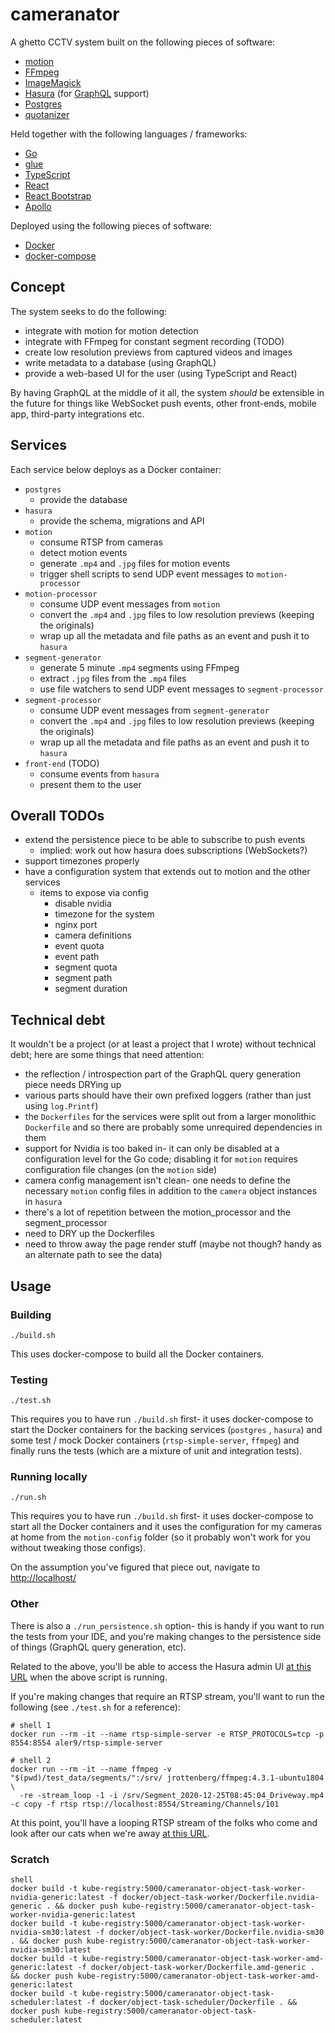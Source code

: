 # cameranator

A ghetto CCTV system built on the following pieces of software:

- [motion](https://github.com/Motion-Project/motion)
- [FFmpeg](https://github.com/FFmpeg/FFmpeg)
- [ImageMagick](https://github.com/ImageMagick/ImageMagick)
- [Hasura](https://github.com/hasura) (for [GraphQL](https://graphql.org/) support)
- [Postgres](https://github.com/postgres/postgres)
- [quotanizer](https://github.com/initialed85/quotanizer)

Held together with the following languages / frameworks:

- [Go](https://github.com/golang)
- [glue](https://github.com/initialed85/glue)
- [TypeScript](https://github.com/microsoft/TypeScript)
- [React](https://github.com/facebook/react)
- [React Bootstrap](https://react-bootstrap.github.io/)
- [Apollo](https://www.apollographql.com/docs/react/)

Deployed using the following pieces of software:

- [Docker](https://github.com/docker/docker-ce)
- [docker-compose](https://github.com/docker/compose)

## Concept

The system seeks to do the following:

- integrate with motion for motion detection
- integrate with FFmpeg for constant segment recording (TODO)
- create low resolution previews from captured videos and images
- write metadata to a database (using GraphQL)
- provide a web-based UI for the user (using TypeScript and React)

By having GraphQL at the middle of it all, the system _should_ be extensible in the future for things like WebSocket push events, other
front-ends, mobile app, third-party integrations etc.

## Services

Each service below deploys as a Docker container:

- `postgres`
    - provide the database
- `hasura`
    - provide the schema, migrations and API
- `motion`
    - consume RTSP from cameras
    - detect motion events
    - generate `.mp4` and `.jpg` files for motion events
    - trigger shell scripts to send UDP event messages to `motion-processor`
- `motion-processor`
    - consume UDP event messages from `motion`
    - convert the `.mp4` and `.jpg` files to low resolution previews (keeping the originals)
    - wrap up all the metadata and file paths as an event and push it to `hasura`
- `segment-generator`
    - generate 5 minute `.mp4` segments using FFmpeg
    - extract `.jpg` files from the `.mp4` files
    - use file watchers to send UDP event messages to `segment-processor`
- `segment-processor`
    - consume UDP event messages from `segment-generator`
    - convert the `.mp4` and `.jpg` files to low resolution previews (keeping the originals)
    - wrap up all the metadata and file paths as an event and push it to `hasura`
- `front-end` (TODO)
    - consume events from `hasura`
    - present them to the user

## Overall TODOs

- extend the persistence piece to be able to subscribe to push events
    - implied: work out how hasura does subscriptions (WebSockets?)
- support timezones properly
- have a configuration system that extends out to motion and the other services
    - items to expose via config
        - disable nvidia
        - timezone for the system
        - nginx port
        - camera definitions
        - event quota
        - event path
        - segment quota
        - segment path
        - segment duration

## Technical debt

It wouldn't be a project (or at least a project that I wrote) without technical debt; here are some things that need attention:

- the reflection / introspection part of the GraphQL query generation piece needs DRYing up
- various parts should have their own prefixed loggers (rather than just using `log.Printf`)
- the `Dockerfiles` for the services were split out from a larger monolithic `Dockerfile` and so there are probably some unrequired
  dependencies in them
- support for Nvidia is too baked in- it can only be disabled at a configuration level for the Go code; disabling it for `motion` requires
  configuration file changes (on the `motion`
  side)
- camera config management isn't clean- one needs to define the necessary `motion` config files in addition to the `camera` object instances
  in `hasura`
- there's a lot of repetition between the motion_processor and the segment_processor
- need to DRY up the Dockerfiles
- need to throw away the page render stuff (maybe not though? handy as an alternate path to see the data)

## Usage

### Building

```
./build.sh
```

This uses docker-compose to build all the Docker containers.

### Testing

```
./test.sh
```

This requires you to have run `./build.sh` first- it uses docker-compose to start the Docker containers for the backing services (`postgres`
, `hasura`) and some test / mock Docker containers (`rtsp-simple-server`, `ffmpeg`) and finally runs the tests (which are a mixture of unit
and integration tests).

### Running locally

```
./run.sh
```

This requires you to have run `./build.sh` first- it uses docker-compose to start all the Docker containers and it uses the configuration
for my cameras at home from the
`motion-config` folder (so it probably won't work for you without tweaking those configs).

On the assumption you've figured that piece out, navigate to [http://localhost/](http://localhost/)

### Other

There is also a `./run_persistence.sh` option- this is handy if you want to run the tests from your IDE, and you're making changes to the
persistence side of things (GraphQL query generation, etc).

Related to the above, you'll be able to access the Hasura admin UI
[at this URL](http://localhost:8080/) when the above script is running.

If you're making changes that require an RTSP stream, you'll want to run the following (see
`./test.sh` for a reference):

```
# shell 1
docker run --rm -it --name rtsp-simple-server -e RTSP_PROTOCOLS=tcp -p 8554:8554 aler9/rtsp-simple-server

# shell 2
docker run --rm -it --name ffmpeg -v "$(pwd)/test_data/segments/":/srv/ jrottenberg/ffmpeg:4.3.1-ubuntu1804 \
  -re -stream_loop -1 -i /srv/Segment_2020-12-25T08:45:04_Driveway.mp4 -c copy -f rtsp rtsp://localhost:8554/Streaming/Channels/101
```

At this point, you'll have a looping RTSP stream of the folks who come and look after our cats when we're
away [at this URL](rtsp://localhost:8554/Streaming/Channels/101).

### Scratch

```
shell
docker build -t kube-registry:5000/cameranator-object-task-worker-nvidia-generic:latest -f docker/object-task-worker/Dockerfile.nvidia-generic . && docker push kube-registry:5000/cameranator-object-task-worker-nvidia-generic:latest
docker build -t kube-registry:5000/cameranator-object-task-worker-nvidia-sm30:latest -f docker/object-task-worker/Dockerfile.nvidia-sm30 . && docker push kube-registry:5000/cameranator-object-task-worker-nvidia-sm30:latest
docker build -t kube-registry:5000/cameranator-object-task-worker-amd-generic:latest -f docker/object-task-worker/Dockerfile.amd-generic . && docker push kube-registry:5000/cameranator-object-task-worker-amd-generic:latest
docker build -t kube-registry:5000/cameranator-object-task-scheduler:latest -f docker/object-task-scheduler/Dockerfile . && docker push kube-registry:5000/cameranator-object-task-scheduler:latest

```
